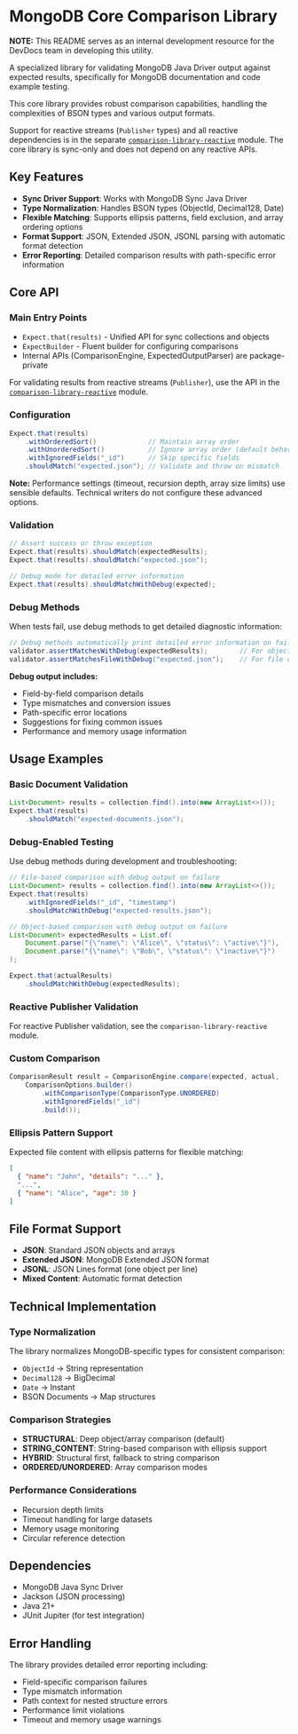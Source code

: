 # MongoDB Core Comparison Library

**NOTE:** This README serves as an internal development resource for the
DevDocs team in developing this utility.

A specialized library for validating MongoDB Java Driver output against expected results, specifically for MongoDB documentation and code example testing.

This core library provides robust comparison capabilities, handling the complexities of BSON types and various output formats.

Support for reactive streams (`Publisher` types) and all reactive dependencies is in the separate [`comparison-library-reactive`](../comparison-library-reactive/README.md) module. The core library is sync-only and does not depend on any reactive APIs.

## Key Features

- **Sync Driver Support**: Works with MongoDB Sync Java Driver
- **Type Normalization**: Handles BSON types (ObjectId, Decimal128, Date)
- **Flexible Matching**: Supports ellipsis patterns, field exclusion, and array ordering options
- **Format Support**: JSON, Extended JSON, JSONL parsing with automatic format detection
- **Error Reporting**: Detailed comparison results with path-specific error information

## Core API

### Main Entry Points

- `Expect.that(results)` - Unified API for sync collections and objects
- `ExpectBuilder` - Fluent builder for configuring comparisons
- Internal APIs (ComparisonEngine, ExpectedOutputParser) are package-private

For validating results from reactive streams (`Publisher`), use the API in the [`comparison-library-reactive`](../comparison-library-reactive/README.md) module.

### Configuration

```java
Expect.that(results)
    .withOrderedSort()             // Maintain array order
    .withUnorderedSort()           // Ignore array order (default behavior)
    .withIgnoredFields("_id")      // Skip specific fields
    .shouldMatch("expected.json"); // Validate and throw on mismatch
```

**Note:** Performance settings (timeout, recursion depth, array size limits) use sensible defaults. Technical writers do not configure these advanced options.

### Validation

```java
// Assert success or throw exception
Expect.that(results).shouldMatch(expectedResults);
Expect.that(results).shouldMatch("expected.json");

// Debug mode for detailed error information
Expect.that(results).shouldMatchWithDebug(expected);
```

### Debug Methods

When tests fail, use debug methods to get detailed diagnostic information:

```java
// Debug methods automatically print detailed error information on failure
validator.assertMatchesWithDebug(expectedResults);        // For object comparison
validator.assertMatchesFileWithDebug("expected.json");    // For file comparison
```

**Debug output includes:**
- Field-by-field comparison details
- Type mismatches and conversion issues
- Path-specific error locations
- Suggestions for fixing common issues
- Performance and memory usage information

## Usage Examples

### Basic Document Validation

```java
List<Document> results = collection.find().into(new ArrayList<>());
Expect.that(results)
    .shouldMatch("expected-documents.json");
```

### Debug-Enabled Testing

Use debug methods during development and troubleshooting:

```java
// File-based comparison with debug output on failure
List<Document> results = collection.find().into(new ArrayList<>());
Expect.that(results)
    .withIgnoredFields("_id", "timestamp")
    .shouldMatchWithDebug("expected-results.json");

// Object-based comparison with debug output on failure
List<Document> expectedResults = List.of(
    Document.parse("{\"name\": \"Alice\", \"status\": \"active\"}"),
    Document.parse("{\"name\": \"Bob\", \"status\": \"inactive\"}")
);

Expect.that(actualResults)
    .shouldMatchWithDebug(expectedResults);
```

### Reactive Publisher Validation

For reactive Publisher validation, see the `comparison-library-reactive` module.

### Custom Comparison

```java
ComparisonResult result = ComparisonEngine.compare(expected, actual,
    ComparisonOptions.builder()
        .withComparisonType(ComparisonType.UNORDERED)
        .withIgnoredFields("_id")
        .build());
```

### Ellipsis Pattern Support

Expected file content with ellipsis patterns for flexible matching:
```json
[
  { "name": "John", "details": "..." },
  "...",
  { "name": "Alice", "age": 30 }
]
```

## File Format Support

- **JSON**: Standard JSON objects and arrays
- **Extended JSON**: MongoDB Extended JSON format
- **JSONL**: JSON Lines format (one object per line)
- **Mixed Content**: Automatic format detection

## Technical Implementation

### Type Normalization

The library normalizes MongoDB-specific types for consistent comparison:
- `ObjectId` → String representation
- `Decimal128` → BigDecimal
- `Date` → Instant
- BSON Documents → Map structures

### Comparison Strategies

- **STRUCTURAL**: Deep object/array comparison (default)
- **STRING_CONTENT**: String-based comparison with ellipsis support
- **HYBRID**: Structural first, fallback to string comparison
- **ORDERED/UNORDERED**: Array comparison modes

### Performance Considerations

- Recursion depth limits
- Timeout handling for large datasets
- Memory usage monitoring
- Circular reference detection

## Dependencies

- MongoDB Java Sync Driver
- Jackson (JSON processing)
- Java 21+
- JUnit Jupiter (for test integration)

## Error Handling

The library provides detailed error reporting including:
- Field-specific comparison failures
- Type mismatch information
- Path context for nested structure errors
- Performance limit violations
- Timeout and memory usage warnings
